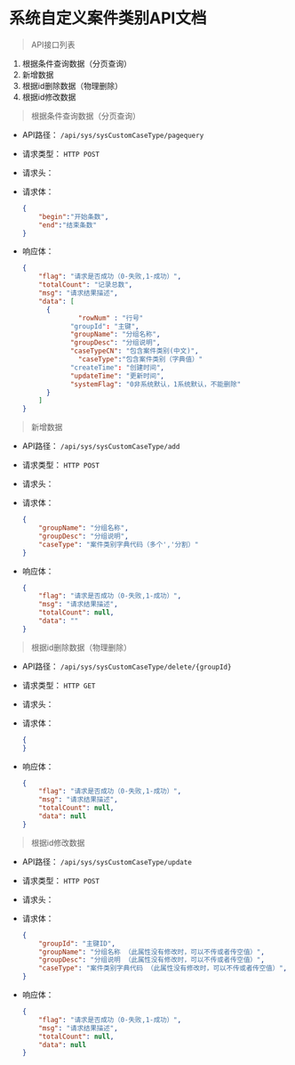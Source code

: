 # 系统自定义案件类别API文档

> API接口列表

1. 根据条件查询数据（分页查询）
2. 新增数据
3. 根据id删除数据（物理删除）
4. 根据id修改数据





> 根据条件查询数据（分页查询）

- API路径：
  `/api/sys/sysCustomCaseType/pagequery`


- 请求类型：
  `HTTP POST`


- 请求头：
  ​


- 请求体：

  ```json
  {
      "begin":"开始条数",
      "end":"结束条数"
  }
  ```

- 响应体：

  ```json
  {
      "flag": "请求是否成功（0-失败,1-成功）",
      "totalCount": "记录总数",
      "msg": "请求结果描述",
      "data": [
  	    {
            	"rowNum" : "行号"
              "groupId": "主键",
              "groupName": "分组名称",
              "groupDesc": "分组说明",
              "caseTypeCN": "包含案件类别(中文)",
            	"caseType":"包含案件类别（字典值）"
              "createTime": "创建时间",
              "updateTime": "更新时间",
              "systemFlag": "0非系统默认，1系统默认，不能删除"
  	    }
      ]
  }
  ```





> 新增数据

- API路径：
  `/api/sys/sysCustomCaseType/add`


- 请求类型：
  `HTTP POST`


- 请求头：
  ​


- 请求体：

  ```json
  {
      "groupName": "分组名称",
      "groupDesc": "分组说明",
      "caseType": "案件类别字典代码（多个','分割）"
  }
  ```

- 响应体：

  ```json
  {
      "flag": "请求是否成功（0-失败,1-成功）",
      "msg": "请求结果描述",
      "totalCount": null,
      "data": ""
  }
  ```



> 根据id删除数据（物理删除）

- API路径：
  `/api/sys/sysCustomCaseType/delete/{groupId}`


- 请求类型：
  `HTTP GET`


- 请求头：
  ​


- 请求体：

  ```json 
  {
  }
  ```

- 响应体：

  ```json
  {
      "flag": "请求是否成功（0-失败,1-成功）",
      "msg": "请求结果描述",
      "totalCount": null,
      "data": null
  }
  ```




> 根据id修改数据

- API路径：
  `/api/sys/sysCustomCaseType/update`


- 请求类型：
  `HTTP POST`


- 请求头：
  ​


- 请求体：

  ```json
  {
      "groupId": "主键ID",
      "groupName": "分组名称 （此属性没有修改时，可以不传或者传空值）",
      "groupDesc": "分组说明 （此属性没有修改时，可以不传或者传空值）",
      "caseType": "案件类别字典代码 （此属性没有修改时，可以不传或者传空值）",
  }
  ```

- 响应体：

  ```json
  {
      "flag": "请求是否成功（0-失败,1-成功）",
      "msg": "请求结果描述",
      "totalCount": null,
      "data": null
  }
  ```


​
